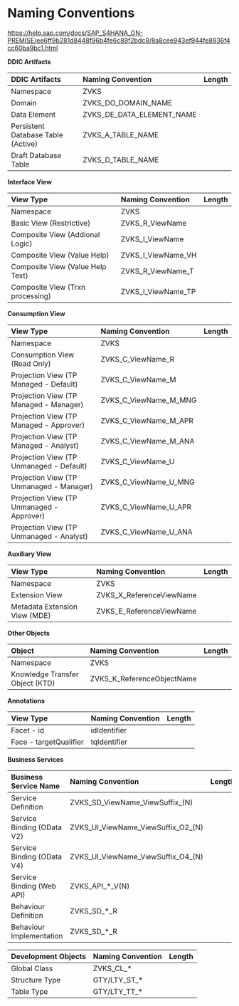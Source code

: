# Naming Conventions

https://help.sap.com/docs/SAP_S4HANA_ON-PREMISE/ee6ff9b281d8448f96b4fe6c89f2bdc8/8a8cee943ef944fe8936f4cc60ba9bc1.html

**DDIC Artifacts**

| DDIC Artifacts                            | Naming Convention         | Length      |
| :---------------------------------------- | :----------------------   | ----------: |
| Namespace                                 | ZVKS                      |             |
| Domain                                    | ZVKS_DO_DOMAIN_NAME       |             |
| Data Element                              | ZVKS_DE_DATA_ELEMENT_NAME |             |
| Persistent Database Table (Active)        | ZVKS_A_TABLE_NAME         |             |
| Draft Database Table                      | ZVKS_D_TABLE_NAME         |             |

**Interface View**
 
| View Type                                 | Naming Convention  | Length      |
| :---------------------------------------- | :----------------- | ----------: |
| Namespace                                 | ZVKS               |             |
| Basic View (Restrictive)                  | ZVKS_R_ViewName    |             |
| Composite View (Addional Logic)           | ZVKS_I_ViewName    |             |
| Composite View (Value Help)               | ZVKS_I_ViewName_VH |             |
| Composite View (Value Help Text)          | ZVKS_R_ViewName_T  |             |
| Composite View (Trxn processing)          | ZVKS_I_ViewName_TP |             |

**Consumption View**

| View Type                                 | Naming Convention     | Length      |
| :---------------------------------------- | :-------------------- | ----------: |
| Namespace                                 | ZVKS                  |             |
| Consumption View (Read Only)              | ZVKS_C_ViewName_R     |             |
| Projection View (TP Managed - Default)    | ZVKS_C_ViewName_M     |             |
| Projection View (TP Managed - Manager)    | ZVKS_C_ViewName_M_MNG |             |
| Projection View (TP Managed - Approver)   | ZVKS_C_ViewName_M_APR |             |
| Projection View (TP Managed - Analyst)    | ZVKS_C_ViewName_M_ANA |             |
| Projection View (TP Unmanaged - Default)  | ZVKS_C_ViewName_U     |             |
| Projection View (TP Unmanaged - Manager)  | ZVKS_C_ViewName_U_MNG |             |
| Projection View (TP Unmanaged - Approver) | ZVKS_C_ViewName_U_APR |             |
| Projection View (TP Unmanaged - Analyst)  | ZVKS_C_ViewName_U_ANA |             |

**Auxiliary View**

| View Type                                 | Naming Convention              | Length      |
| :---------------------------------------- | :------------------------------| ----------: |
| Namespace                                 | ZVKS                           |             |
| Extension View                            | ZVKS_X_ReferenceViewName       |             |
| Metadata Extension View (MDE)             | ZVKS_E_ReferenceViewName       |             |

**Other Objects**

| Object                                 | Naming Convention              | Length      |
| :---------------------------------------- | :-------------------------- | ----------: |
| Namespace                                 | ZVKS                        |             |
| Knowledge Transfer Object (KTD)           | ZVKS_K_ReferenceObjectName  |             |

**Annotations**

| View Type                                 | Naming Convention     | Length      |
| :---------------------------------------- | :-------------------- | ----------: |
| Facet - id                                | idIdentifier          |             |
| Face - targetQualifier                    | tqIdentifier          |             |

**Business Services**

| Business Service Name                     | Naming Convention                  | Length      |
| :---------------------------------------- | :--------------------------------- | ----------: |
| Service Definition                        | ZVKS_SD_ViewName_ViewSuffix_(N)    |             |
| Service Binding (OData V2)                | ZVKS_UI_ViewName_ViewSuffix_O2_(N) |             |
| Service Binding (OData V4)                | ZVKS_UI_ViewName_ViewSuffix_O4_(N) |             |
| Service Binding (Web API)                 | ZVKS_API_*_V(N)                    |             |
| Behaviour Definition                      | ZVKS_SD_*_R                        |             |
| Behaviour Implementation                  | ZVKS_SD_*_R                        |             |

| Development Objects                | Naming Convention | Length      |
| :--------------------------------- | :---------------- | ----------: |
| Global Class                       | ZVKS_CL_*         |             |
| Structure Type                     | GTY/LTY_ST_*      |             |
| Table Type                         | GTY/LTY_TT_*      |             |
